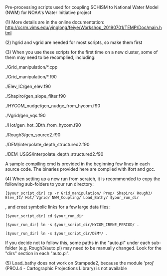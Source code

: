 Pre-processing scripts used for coupling SCHISM to National Water Model (NWM) for NOAA's Water Initiative project


(1) More details are in the online documentation: http://ccrm.vims.edu/yinglong/feiye/Workshop_20190701/TEMP/Doc/main.html


(2) hgrid and vgrid are needed for most scripts, so make them first


(3) When you use these scripts for the first time on a new cluster,
    some of them may need to be recomplied, including:


./Grid_manipulation/*.cpp

./Grid_manipulation/*.f90

./Elev_IC/gen_elev.f90

./Shapiro/gen_slope_filter.f90

./HYCOM_nudge/gen_nudge_from_hycom.f90  

./Vgrid/gen_vqs.f90

./Hot/gen_hot_3Dth_from_hycom.f90  

./Rough3/gen_source2.f90

./DEM/interpolate_depth_structured2.f90

./DEM_USGS/interpolate_depth_structured2.f90


A sample compiling cmd is provided in the beginning few lines in each source code.
The binaries provided here are compiled with ifort and gcc.


(4) When setting up a new run from scratch, it is recommended to copy the following sub-folders to your run directory:

	[$your_script_dir] cp -r Grid_manipulation/ Prop/ Shapiro/ Rough3/ Elev_IC/ Hot/ Vgrid/ NWM_Coupling/ Load_Bathy/ $your_run_dir 

  , and creat symbolic links for a few large data files:

	[$your_script_dir] cd $your_run_dir

	[$your_run_dir] ln -s $your_script_dir/HYCOM_IRENE_PERIOD/ .

	[$your_run_dir] ln -s $your_script_dir/DEM*/ .

  If you decide not to follow this, some paths in the "auto.pl" under each sub-folder (e.g. Rough3/auto.pl) may need to be manually changed.
  Look for the "dirs" section in each "auto.pl".


(5) Load_bathy does not work on Stampede2, because the module 'proj' (PROJ.4 - Cartographic Projections Library) is not available
